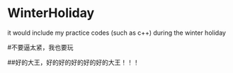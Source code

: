 WinterHoliday
=============

it would include my practice codes (such as c++) during the winter holiday

#不要逼太紧，我也要玩

##好的大王，好的好的好的好的好的大王！！！
